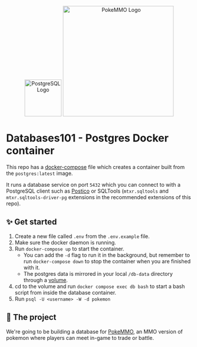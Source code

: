 <p align="center">
  <a href="https://www.postgresql.org/" target="blank"><img src="https://www.postgresql.org/media/img/about/press/elephant.png" width="100" alt="PostgreSQL Logo" /></a>
  <a href="https://pokemmo.com/" target="blank"><img src="https://forums.pokemmo.com/uploads/monthly_2022_09/PokeMMO-Logo.thumb.png.f72a577606b2aedae630e968143471c7.png" width="300" alt="PokeMMO Logo" /></a>
</p>

# Databases101 - Postgres Docker container

This repo has a [docker-compose](https://docs.docker.com/compose/) file which creates a container built from the `postgres:latest` image.

It runs a database service on port `5432` which you can connect to with a PostgreSQL client such as [Postico](https://eggerapps.at/postico2/) or SQLTools (`mtxr.sqltools` and `mtxr.sqltools-driver-pg` extensions in the recommended extensions of this repo).

## ✨ Get started

1. Create a new file called `.env` from the `.env.example` file.
2. Make sure the docker daemon is running.
3. Run `docker-compose up` to start the container. 
   - You can add the `-d` flag to run it in the background, but remember to run `docker-compose down` to stop the container when you are finished with it.
   - The postgres data is mirrored in your local `/db-data` directory through a [volume](https://docs.docker.com/storage/volumes/).
4. cd to the volume and run `docker compose exec db bash` to start a bash script from inside the database container. 
5. Run `psql -U <username> -W -d pokemon`

## 🌄 The project

We're going to be building a database for [PokeMMO](https://pokemmo.com/), an MMO version of pokemon where players can meet in-game to trade or battle.

